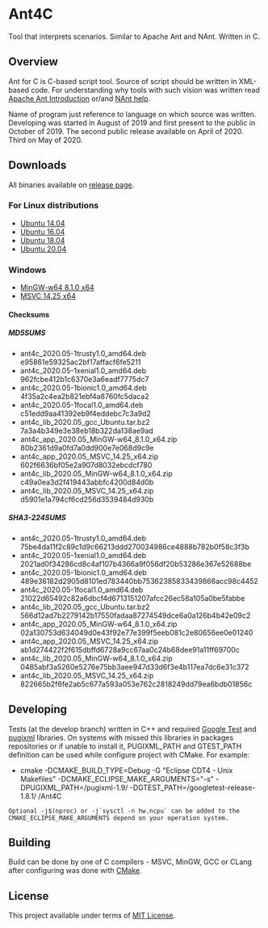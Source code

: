 # Ant4C
Tool that interprets scenarios. Similar to Apache Ant and NAnt. Written in C.

## Overview
Ant for C is C-based script tool. Source of script should be written in XML-based code.
For understanding why tools with such vision was written read [Apache Ant Introduction](http://jakarta.apache.org/ant/manual/) or/and [NAnt help](http://nant.sourceforge.net/).

Name of program just reference to language on which source was written.
Developing was started in August of 2019 and first present to the public in October of 2019.
The second public release available on April of 2020.
Third on May of 2020.

## Downloads
All binaries available on [release page](https://github.com/TheVice/Ant4C/releases/).

### For Linux distributions
 * [Ubuntu 14.04](https://github.com/TheVice/Ant4C/releases/download/v2020.05/ant4c_2020.05-1trusty1.0_amd64.deb)
 * [Ubuntu 16.04](https://github.com/TheVice/Ant4C/releases/download/v2020.05/ant4c_2020.05-1xenial1.0_amd64.deb)
 * [Ubuntu 18.04](https://github.com/TheVice/Ant4C/releases/download/v2020.05/ant4c_2020.05-1bionic1.0_amd64.deb)
 * [Ubuntu 20.04](https://github.com/TheVice/Ant4C/releases/download/v2020.05/ant4c_2020.05-1focal1.0_amd64.deb)

### Windows
* [MinGW-w64 8.1.0 x64](https://github.com/TheVice/Ant4C/releases/download/v2020.05/ant4c_app_2020.05_MinGW-w64_8.1.0_x64.zip)
* [MSVC 14.25 x64](https://github.com/TheVice/Ant4C/releases/download/v2020.05/ant4c_app_2020.05_MSVC_14.25_x64.zip)

#### Checksums

##### MD5SUMS
* ant4c_2020.05-1trusty1.0_amd64.deb e95861e59325ac2bf17affacf6fe5211
* ant4c_2020.05-1xenial1.0_amd64.deb 962fcbe412b1c6370e3a6eadf7775dc7
* ant4c_2020.05-1bionic1.0_amd64.deb 4f35a2c4ea2b821ebf4a8760fc5daca2
* ant4c_2020.05-1focal1.0_amd64.deb c51edd9aa41392eb9f4eddebc7c3a9d2
* ant4c_lib_2020.05_gcc_Ubuntu.tar.bz2 7a3a4b349e3e38eb18b322da138ae9ad
* ant4c_app_2020.05_MinGW-w64_8.1.0_x64.zip 80b2361d9a0fd7a0dd900e7e068d9c9e
* ant4c_app_2020.05_MSVC_14.25_x64.zip 602f6636bf05e2a907d8032ebcdcf780
* ant4c_lib_2020.05_MinGW-w64_8.1.0_x64.zip c49a0ea3d2f419443abbfc4200d84d0b
* ant4c_lib_2020.05_MSVC_14.25_x64.zip d5901e1a794cf6cd256d3539484d930b

##### SHA3-224SUMS
* ant4c_2020.05-1trusty1.0_amd64.deb 75be4da11f2c89c1d9c66213ddd270034986ce4888b782b0f58c3f3b
* ant4c_2020.05-1xenial1.0_amd64.deb 2021ad0f34286cd8c4af107b4366a9f056df20b53286e367e52688be
* ant4c_2020.05-1bionic1.0_amd64.deb 489e36182d2905d8101ed783440bb75362385833439866acc98c4452
* ant4c_2020.05-1focal1.0_amd64.deb 21022d65492c82a6dbcf4d6713151207afcc26ec58a105a0be5fabbe
* ant4c_lib_2020.05_gcc_Ubuntu.tar.bz2 566d12ad7b2279142b17550fadaa87274549dce6a0a126b4b42e09c2
* ant4c_app_2020.05_MinGW-w64_8.1.0_x64.zip 02a130753d634049d0e43f92e77e399f5eeb081c2e80656ee0e01240
* ant4c_app_2020.05_MSVC_14.25_x64.zip ab1d274422f2f615dbffd6728a9cc67aa0c24b68dee91a11ff69700c
* ant4c_lib_2020.05_MinGW-w64_8.1.0_x64.zip 0485abf3a5260e5276e75bb3aee947d33d6f3e4b117ea7dc6e31c372
* ant4c_lib_2020.05_MSVC_14.25_x64.zip 822665b2f6fe2ab5c677a593a053e762c2818249dd79ea6bdb01856c

## Developing
Tests (at the develop branch) written in C++ and required [Google Test](https://github.com/google/googletest) and [pugixml](https://github.com/zeux/pugixml/) libraries.
On systems with missed this libraries in packages repositories or if unable to install it, PUGIXML_PATH and GTEST_PATH definition can be used while configure project with CMake.
For example:
* cmake -DCMAKE_BUILD_TYPE=Debug -G "Eclipse CDT4 - Unix Makefiles" -DCMAKE_ECLIPSE_MAKE_ARGUMENTS="-s" -DPUGIXML_PATH=<full path>/pugixml-1.9/ -DGTEST_PATH=<full path>/googletest-release-1.8.1/ <full path>/Ant4C
```
Optional -j$(nproc) or -j`sysctl -n hw.ncpu` can be added to the CMAKE_ECLIPSE_MAKE_ARGUMENTS depend on your operation system.
```

## Building
Build can be done by one of C compilers - MSVC, MinGW, GCC or CLang after configuring was done with [CMake](http://www.cmake.org/download/).

## License
This project available under terms of [MIT License](LICENSE).
